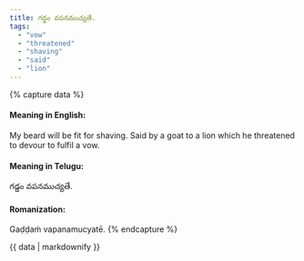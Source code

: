 ```yaml
---
title: గడ్డం వపనముచ్యతే.
tags:
  - "vow"
  - "threatened"
  - "shaving"
  - "said"
  - "lion"
---
```


{% capture data %}
#### Meaning in English:
My beard will be fit for shaving.
Said by a goat to a lion which he threatened to devour to fulfil a vow.

#### Meaning in Telugu:
గడ్డం వపనముచ్యతే.

#### Romanization:
Gaḍḍaṁ vapanamucyatē.
{% endcapture %}

{{ data | markdownify }}

